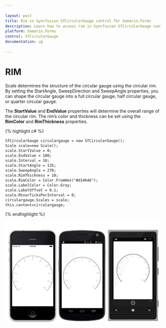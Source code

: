 ```yaml
---

layout: post
title: Rim in Syncfusion SfCircularGauge control for Xamarin.Forms
description: Learn how to access rim in Syncfusion SfCircularGauge control for Xamarin.Forms Platform
platform: Xamarin.Forms
control: SfCircularGauge
documentation: ug

---
```


# RIM

Scale determines the structure of the circular gauge using the circular rim. By setting the StartAngle, SweepDirection and SweepAngle properties, you can shape the circular gauge into a full circular gauge, half circular gauge, or quarter circular gauge.

The **StartValue** and **EndValue** properties will determine the overall range of the circular rim. The rim’s color and thickness can be set using the **RimColor** and **RimThickness** properties.

{% highlight c# %}

    SfCircularGauge circulargauge = new SfCircularGauge();
    Scale scale=new Scale();
    scale.StartValue = 0;
    scale.EndValue = 100;
    scale.Interval = 10;
    scale.StartAngle = 135;
    scale.SweepAngle = 270;
    scale.RimThickness = 10;
    scale.RimColor = Color.FromHex("#d14646");
    scale.LabelColor = Color.Gray;
    scale.LabelOffset = 0.1;
    scale.MinorTicksPerInterval = 0;
    circulargauge.Scales = scale;
    this.content=circulargauge;

{% endhighlight %}

![](rim_images/rim.png)